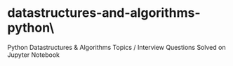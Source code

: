 # datastructures-and-algorithms-python\
Python Datastructures & Algorithms Topics / Interview Questions Solved on Jupyter Notebook
